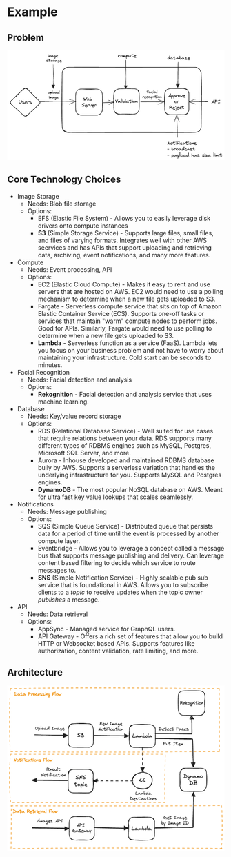 # Example

## Problem

<img src="../../assets/aws/aws-problem.png" alt="problem" width="600" />

## Core Technology Choices

- Image Storage
  - Needs: Blob file storage
  - Options:
    - EFS (Elastic File System) - Allows you to easily leverage disk drivers onto compute instances
    - **S3** (Simple Storage Service) - Supports large files, small files, and files of varying formats. Integrates well with other AWS seervices and has APIs that support uploading and retrieving data, archiving, event notifications, and many more features.
- Compute
  - Needs: Event processing, API
  - Options:
    - EC2 (Elastic Cloud Compute) - Makes it easy to rent and use servers that are hosted on AWS. EC2 would need to use a polling mechanism to determine when a new file gets uploaded to S3.
    - Fargate - Serverless compute service that sits on top of Amazon Elastic Container Service (ECS). Supports one-off tasks or services that maintain "warm" compute nodes to perform jobs. Good for APIs. Similarly, Fargate would need to use polling to determine when a new file gets uploaded to S3.
    - **Lambda** - Serverless function as a service (FaaS). Lambda lets you focus on your business problem and not have to worry about maintaining your infrastructure. Cold start can be seconds to minutes.
- Facial Recognition
  - Needs: Facial detection and analysis
  - Options:
    - **Rekognition** - Facial detection and analysis service that uses machine learning.
- Database
  - Needs: Key/value record storage
  - Options:
    - RDS (Relational Database Service) - Well suited for use cases that require relations between your data. RDS supports many different types of RDBMS engines such as MySQL, Postgres, Microsoft SQL Server, and more.
    - Aurora - Inhouse developed and maintained RDBMS database buily by AWS. Supports a serverless variation that handles the underlying infrastructure for you. Supports MySQL and Postgres engines.
    - **DynamoDB** - The most popular NoSQL database on AWS. Meant for ultra fast key value lookups that scales seamlessly.
- Notifications
  - Needs: Message publishing
  - Options:
    - SQS (Simple Queue Service) - Distributed queue that persists data for a period of time until the event is processed by another compute layer.
    - Eventbridge - Allows you to leverage a concept called a message bus that supports message publishing and delivery. Can leverage content based filtering to decide which service to route messages to.
    - **SNS** (Simple Notification Service) - Highly scalable pub sub service that is foundational in AWS. Allows you to subscribe clients to a _topic_ to receive updates when the topic owner _publishes_ a message.
- API
  - Needs: Data retrieval
  - Options:
    - AppSync - Managed service for GraphQL users.
    - API Gateway - Offers a rich set of features that allow you to build HTTP or Websocket based APIs. Supports features like authorization, content validation, rate limiting, and more.

## Architecture

<img src="../../assets/aws/aws-architecture.png" alt="problem" width="600" />
